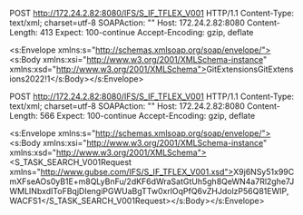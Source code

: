 POST http://172.24.2.82:8080/IFS/S_IF_TFLEX_V001 HTTP/1.1
Content-Type: text/xml; charset=utf-8
SOAPAction: ""
Host: 172.24.2.82:8080
Content-Length: 413
Expect: 100-continue
Accept-Encoding: gzip, deflate

<s:Envelope xmlns:s="http://schemas.xmlsoap.org/soap/envelope/"><s:Body xmlns:xsi="http://www.w3.org/2001/XMLSchema-instance" xmlns:xsd="http://www.w3.org/2001/XMLSchema"><AuthenticateRequest xmlns="http://www.gubse.com/IFS/S_IF_TFLEX_V001.xsd"><AuthenticationInfos><user>GitExtensions</user><password>GitExtensions2022!</password><hotel>1</hotel></AuthenticationInfos></AuthenticateRequest></s:Body></s:Envelope>

POST http://172.24.2.82:8080/IFS/S_IF_TFLEX_V001 HTTP/1.1
Content-Type: text/xml; charset=utf-8
SOAPAction: ""
Host: 172.24.2.82:8080
Content-Length: 566
Expect: 100-continue
Accept-Encoding: gzip, deflate

<s:Envelope xmlns:s="http://schemas.xmlsoap.org/soap/envelope/"><s:Body xmlns:xsi="http://www.w3.org/2001/XMLSchema-instance" xmlns:xsd="http://www.w3.org/2001/XMLSchema"><S_TASK_SEARCH_V001Request xmlns="http://www.gubse.com/IFS/S_IF_TFLEX_V001.xsd"><Authentication><SecurityID>X9j6NSy51x99CmXFseAOs0yB1E+m8QLyBnFu/2dKF6dWraSatGtUh5gh8QeWN4a7Rl2ghe7JWMLINbxdIToFBqjDIengiPGWUaBgTTw0xrlOqPfQ6vZHJdolzP56Q81E</SecurityID></Authentication><TASK-SEARCH><status>WIP,WAC</status><assignedto>FS1</assignedto></TASK-SEARCH></S_TASK_SEARCH_V001Request></s:Body></s:Envelope>
